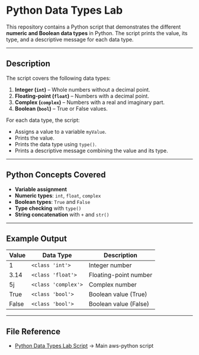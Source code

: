 # **Python Data Types Lab**

This repository contains a Python script that demonstrates the different **numeric and Boolean data types** in Python. The script prints the value, its type, and a descriptive message for each data type.

---

## **Description**

The script covers the following data types:

1. **Integer (`int`)** – Whole numbers without a decimal point.  
2. **Floating-point (`float`)** – Numbers with a decimal point.  
3. **Complex (`complex`)** – Numbers with a real and imaginary part.  
4. **Boolean (`bool`)** – True or False values.

For each data type, the script:

- Assigns a value to a variable `myValue`.
- Prints the value.
- Prints the data type using `type()`.
- Prints a descriptive message combining the value and its type.

---

## **Python Concepts Covered**

- **Variable assignment**  
- **Numeric types**: `int`, `float`, `complex`  
- **Boolean types**: `True` and `False`  
- **Type checking** with `type()`  
- **String concatenation** with `+` and `str()`  

---

## **Example Output**

| Value | Data Type           | Description           |
| ----- | ------------------- | --------------------- |
| 1     | `<class 'int'>`     | Integer number        |
| 3.14  | `<class 'float'>`   | Floating-point number |
| 5j    | `<class 'complex'>` | Complex number        |
| True  | `<class 'bool'>`    | Boolean value (True)  |
| False | `<class 'bool'>`    | Boolean value (False) |

---

## **File Reference**

- [Python Data Types Lab Script](PythonDataTypesLab.py) → Main aws-python script
